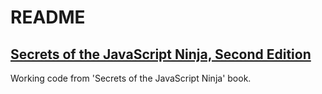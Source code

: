 # README

## [Secrets of the JavaScript Ninja, Second Edition](https://www.manning.com/books/secrets-of-the-javascript-ninja-second-edition)

Working code from 'Secrets of the JavaScript Ninja' book.
